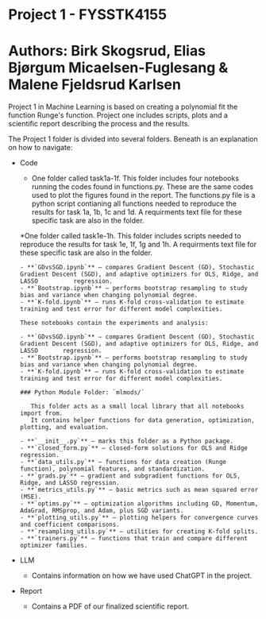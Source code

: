 # Project 1 - FYSSTK4155

# Authors: Birk Skogsrud, Elias Bjørgum Micaelsen-Fuglesang & Malene Fjeldsrud Karlsen

Project 1 in Machine Learning is based on creating a polynomial fit the function Runge's function. Project one includes scripts, plots and a scientific report describing the process and the results. 

The Project 1 folder is divided into several folders. Beneath is an explanation on how to navigate:
* Code
    * One folder called task1a-1f. This folder includes four notebooks running the codes found in functions.py. These are the same codes used to plot the figures found in the report. The functions.py file is a python script contianing all functions needed to reproduce the results for task 1a, 1b, 1c and 1d. A requirments text file for these specific task are also in the folder. 

   *One folder called task1e-1h. This folder includes scripts needed to reproduce the results for task 1e, 1f, 1g and 1h. A requirments text file for these specific task are also in the folder.

      - **`GDvsSGD.ipynb`** – compares Gradient Descent (GD), Stochastic Gradient Descent (SGD), and adaptive optimizers for OLS, Ridge, and LASSO          regression.  
      - **`Bootstrap.ipynb`** – performs bootstrap resampling to study bias and variance when changing polynomial degree.  
      - **`K-fold.ipynb`** – runs K-fold cross-validation to estimate training and test error for different model complexities.

      These notebooks contain the experiments and analysis:

      - **`GDvsSGD.ipynb`** – compares Gradient Descent (GD), Stochastic Gradient Descent (SGD), and adaptive optimizers for OLS, Ridge, and LASSO       regression.  
      - **`Bootstrap.ipynb`** – performs bootstrap resampling to study bias and variance when changing polynomial degree.  
      - **`K-fold.ipynb`** – runs K-fold cross-validation to estimate training and test error for different model complexities.

      ### Python Module Folder: `mlmods/`

         This folder acts as a small local library that all notebooks import from.  
         It contains helper functions for data generation, optimization, plotting, and evaluation.

      - **`__init__.py`** – marks this folder as a Python package.  
      - **`closed_form.py`** – closed-form solutions for OLS and Ridge regression.  
      - **`data_utils.py`** – functions for data creation (Runge function), polynomial features, and standardization.  
      - **`grads.py`** – gradient and subgradient functions for OLS, Ridge, and LASSO regression.  
      - **`metrics_utils.py`** – basic metrics such as mean squared error (MSE).  
      - **`optims.py`** – optimization algorithms including GD, Momentum, AdaGrad, RMSprop, and Adam, plus SGD variants.  
      - **`plotting_utils.py`** – plotting helpers for convergence curves and coefficient comparisons.  
      - **`resampling_utils.py`** – utilities for creating K-fold splits.
      - **`trainers.py`** – functions that train and compare different optimizer families.

* LLM
    * Contains information on how we have used ChatGPT in the project. 

* Report
    * Contains a PDF of our finalized scientific report. 
